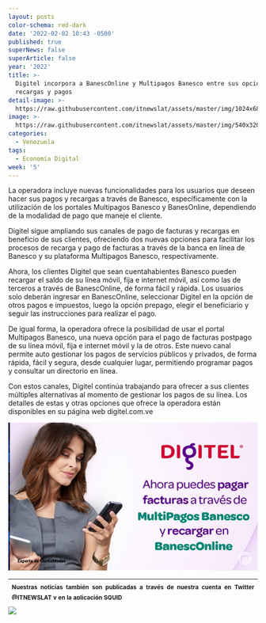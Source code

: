 ```yaml
---
layout: posts
color-schema: red-dark
date: '2022-02-02 10:43 -0500'
published: true
superNews: false
superArticle: false
year: '2022'
title: >-
  Digitel incorpora a BanescOnline y Multipagos Banesco entre sus opciones de
  recargas y pagos
detail-image: >-
  https://raw.githubusercontent.com/itnewslat/assets/master/img/1024x680/digitel-banesco-g.jpg
image: >-
  https://raw.githubusercontent.com/itnewslat/assets/master/img/540x320/digitel-banesco-p.jpg
categories:
  - Venezuela
tags:
  - Economía Digital
week: '5'
---
```

La operadora incluye nuevas funcionalidades para los usuarios que deseen hacer sus pagos y recargas a través de Banesco, específicamente con la utilización de los portales Multipagos Banesco y BanesOnline, dependiendo de la modalidad de pago que maneje el cliente.

Digitel sigue ampliando sus canales de pago de facturas y recargas en beneficio de sus clientes, ofreciendo dos nuevas opciones para facilitar los procesos de recarga y pago de facturas a través de la banca en línea de Banesco y su plataforma Multipagos Banesco, respectivamente.

Ahora, los clientes Digitel que sean cuentahabientes Banesco pueden recargar el saldo de su línea móvil, fija e internet móvil, así como las de terceros a través de BanescOnline, de forma fácil y rápida. Los usuarios solo deberán ingresar en BanescOnline, seleccionar Digitel en la opción de otros pagos e impuestos, luego la opción prepago, elegir el beneficiario y seguir las instrucciones para realizar el pago.

De igual forma, la operadora ofrece la posibilidad de usar el portal Multipagos Banesco, una nueva opción para el pago de facturas postpago de su línea móvil, fija e internet móvil y la de otros. Este nuevo canal permite auto gestionar los pagos de servicios públicos y privados, de forma rápida, fácil y segura, desde cualquier lugar, permitiendo programar pagos y consultar un directorio en línea.

Con estos canales, Digitel continúa trabajando para ofrecer a sus clientes múltiples alternativas al momento de gestionar los pagos de su línea. Los detalles de estas y otras opciones que ofrece la operadora están disponibles en su página web digitel.com.ve

![](https://raw.githubusercontent.com/itnewslat/assets/master/img/540x320/digitel-banesco-p.jpg)

<table style="height: 42px;" width="569">
<tbody>
<tr>
<td style="text-align: justify;"><sub><strong>Nuestras noticias también son publicadas a través de nuestra cuenta en Twitter <a href="https://twitter.com/itnewslat?lang=es">@ITNEWSLAT</a> y en la aplicación <a href="https://squidapp.co/en/">SQUID</a></strong></sub></td>
</tr>
</tbody>
</table>

<img src="https://tracker.metricool.com/c3po.jpg?hash=56f88a41e39ab42c063cc51676587a04"/>